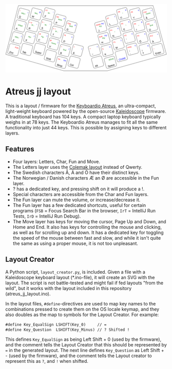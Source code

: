 <a href="https://github.com/sjoblomj/atreus_jj_layout/blob/main/layout.svg">
  <img src="https://github.com/sjoblomj/atreus_jj_layout/blob/main/layout.svg" style="max-width: 1200px; width:100%; max-height:509px; height: 100%" />
</a>

# Atreus jj layout
This is a layout / firmware for the [Keyboardio Atreus](https://shop.keyboard.io/collections/keyboardio-atreus/products/keyboardio-atreus), an ultra-compact, light-weight keyboard powered by the open-source [Kaleidoscope](https://github.com/keyboardio/Kaleidoscope) firmware. A traditional keyboard has 104 keys. A compact laptop keyboard typically weighs in at 78 keys. The Keyboardio Atreus manages to fit all the same functionality into just 44 keys. This is possible by assigning keys to different layers.

## Features
* Four layers: Letters, Char, Fun and Move.
* The Letters layer uses the [Colemak layout](https://en.wikipedia.org/wiki/Colemak) instead of Qwerty.
* The Swedish characters Å, Ä and Ö have their distinct keys.
* The Norwegian / Danish characters Æ an Ø are accessible in the Fun layer.
* ? has a dedicated key, and pressing shift on it will produce a !.
* Special characters are accessible from the Char and Fun layers.
* The Fun layer can mute the volume, or increase/decrease it.
* The Fun layer has a few dedicated shortcuts, useful for certain programs (`FSB` = Focus Search Bar in the browser, `IrT` = IntelliJ Run Tests, `IrD` = IntelliJ Run Debug).
* The Move layer has keys for moving the cursor, Page Up and Down, and Home and End. It also has keys for controlling the mouse and clicking, as well as for scrolling up and down. It has a dedicated key for toggling the speed of the mouse between fast and slow, and while it isn't quite the same as using a proper mouse, it is not too unpleasant.

## Layout Creator
A Python script, `layout_creator.py`, is included. Given a file with a Kaleidoscope keyboard layout (*.ino-file), it will create an SVG with the layout. The script is not battle-tested and might fail if fed layouts "from the wild", but it works with the layout included in this repository (atreus_jj_layout.ino).

In the layout files, `#define`-directives are used to map key names to the combinations pressed to create them on the OS locale keymap, and they also doubles as the map to symbols for the Layout Creator. For example:
```
#define Key_EqualSign LSHIFT(Key_0)     // =
#define Key_Question  LSHIFT(Key_Minus) // ? Shifted !
```

This defines `Key_EqualSign` as being Left Shift + 0 (used by the firmware), and the comment tells the Layout Creator that this should be represented by `=` in the generated layout. The next line defines `Key_Question` as Left Shift + - (used by the firmware), and the comment tells the Layout creator to represent this as `?`, and `!` when shifted.

